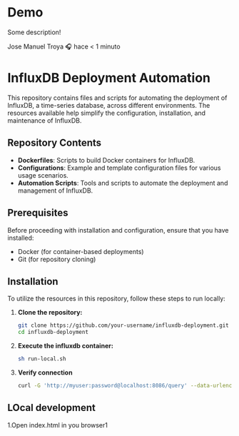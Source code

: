 # Demo
Some description!

Jose Manuel Troya
:headphones:  hace < 1 minuto
# InfluxDB Deployment Automation
This repository contains files and scripts for automating the deployment of InfluxDB, a time-series database, across different environments. The resources available help simplify the configuration, installation, and maintenance of InfluxDB.
## Repository Contents
- **Dockerfiles**: Scripts to build Docker containers for InfluxDB.
- **Configurations**: Example and template configuration files for various usage scenarios.
- **Automation Scripts**: Tools and scripts to automate the deployment and management of InfluxDB.
## Prerequisites
Before proceeding with installation and configuration, ensure that you have installed:
- Docker (for container-based deployments)
- Git (for repository cloning)
## Installation
To utilize the resources in this repository, follow these steps to run locally:
1. **Clone the repository:**
   ```bash
   git clone https://github.com/your-username/influxdb-deployment.git
   cd influxdb-deployment
2. **Execute the influxdb container:**
   ```bash
   sh run-local.sh
3. **Verify connection**
   ```bash
   curl -G 'http://myuser:password@localhost:8086/query' --data-urlencode "db=mydatabase" --data-urlencode "q=SELECT * FROM my_measurement"


## LOcal development
1.Open index.html in you browser1
